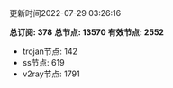 更新时间2022-07-29 03:26:16

**总订阅: 378**
**总节点: 13570**
**有效节点: 2552**
- trojan节点: 142
- ss节点: 619
- v2ray节点: 1791
